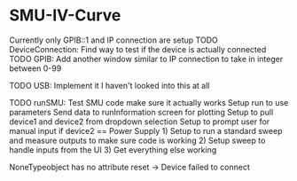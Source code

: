 # SMU-IV-Curve

Currently only GPIB::1 and IP connection are setup
TODO DeviceConnection:
	Find way to test if the device is actually connected
TODO GPIB:
	Add another window similar to IP connection to take in integer between 0-99

TODO USB:
	Implement it I haven't looked into this at all

TODO runSMU:
	Test SMU code make sure it actually works
	Setup run to use parameters
	Send data to runInformation screen for plotting
	Setup to pull device1 and device2 from dropdown selection
	Setup to prompt user for manual input if device2 == Power Supply
	1) Setup to run a standard sweep and measure outputs to make sure code is working
	2) Setup sweep to handle inputs from the UI
	3) Get everything else working

NoneTypeobject has no attribute reset -> Device failed to connect
